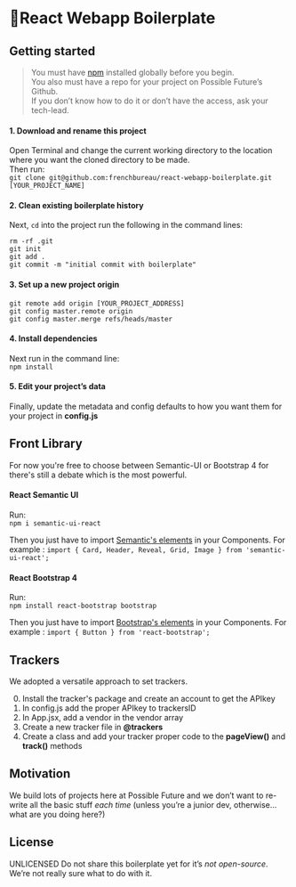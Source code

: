 # 🍲React Webapp Boilerplate

## Getting started

> You must have [npm](https://www.npmjs.com/package/download) installed globally before you begin.  
> You also must have a repo for your project on Possible Future’s Github.  
> If you don’t know how to do it or don’t have the access, ask your tech-lead.

#### 1. Download and rename this project

Open Terminal and change the current working directory to the location where you want the cloned directory to be made.  
Then run:  
`git clone git@github.com:frenchbureau/react-webapp-boilerplate.git [YOUR_PROJECT_NAME]`

#### 2. Clean existing boilerplate history

Next, `cd` into the project run the following in the command lines:

```
rm -rf .git
git init
git add .
git commit -m "initial commit with boilerplate"
```

#### 3. Set up a new project origin

```
git remote add origin [YOUR_PROJECT_ADDRESS]
git config master.remote origin
git config master.merge refs/heads/master
```

#### 4. Install dependencies

Next run in the command line:  
`npm install`

#### 5. Edit your project’s data

Finally, update the metadata and config defaults to how you want them for your project in **config.js**

## Front Library

For now you're free to choose between Semantic-UI or Bootstrap 4 for there's still a debate which is the most powerful.

#### React Semantic UI

Run:  
`npm i semantic-ui-react`

Then you just have to import [Semantic's elements](https://react.semantic-ui.com/views/card/) in your Components.
For example :
`import { Card, Header, Reveal, Grid, Image } from 'semantic-ui-react';`

#### React Bootstrap 4

Run:  
`npm install react-bootstrap bootstrap`

Then you just have to import [Bootstrap's elements](https://react-bootstrap.netlify.com/components/alerts/) in your Components.
For example :
`import { Button } from 'react-bootstrap';`

## Trackers

We adopted a versatile approach to set trackers.

0. Install the tracker's package and create an account to get the APIkey
1. In config.js add the proper APIkey to trackersID
1. In App.jsx, add a vendor in the vendor array
1. Create a new tracker file in **@trackers**
1. Create a class and add your tracker proper code to the **pageView()** and **track()** methods

## Motivation

We build lots of projects here at Possible Future and we don’t want to re-write all the basic stuff _each time_ (unless you’re a junior dev, otherwise... what are you doing here?)

## License

UNLICENSED
Do not share this boilerplate yet for it’s _not open-source_. We’re not really sure what to do with it.
